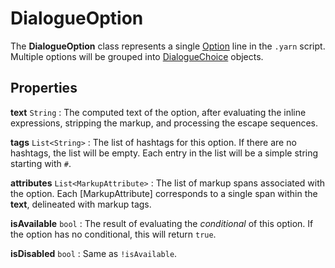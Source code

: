 # DialogueOption

The **DialogueOption** class represents a single [Option] line in the `.yarn` script. Multiple
options will be grouped into [DialogueChoice] objects.


## Properties

**text** `String`
: The computed text of the option, after evaluating the inline expressions, stripping the markup,
  and processing the escape sequences.

**tags** `List<String>`
: The list of hashtags for this option. If there are no hashtags, the list will be empty. Each entry
  in the list will be a simple string starting with `#`.

**attributes** `List<MarkupAttribute>`
: The list of markup spans associated with the option. Each [MarkupAttribute] corresponds to a
  single span within the **text**, delineated with markup tags.

**isAvailable** `bool`
: The result of evaluating the *conditional* of this option. If the option has no conditional, this
  will return `true`.

**isDisabled** `bool`
: Same as `!isAvailable`.

[Option]: ../language/options.md
[DialogueChoice]: dialogue_choice.md
